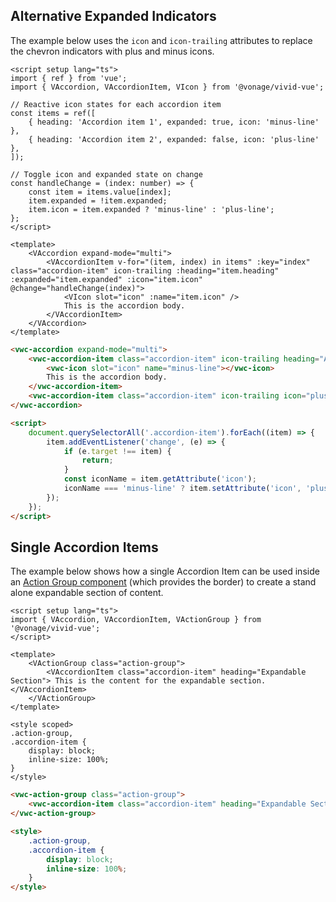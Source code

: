## Alternative Expanded Indicators

The example below uses the `icon` and `icon-trailing` attributes to replace the chevron indicators with plus and minus icons.

<vwc-tabs gutters="none">
<vwc-tab label="Vue"></vwc-tab>
<vwc-tab-panel>

```vue preview 300px
<script setup lang="ts">
import { ref } from 'vue';
import { VAccordion, VAccordionItem, VIcon } from '@vonage/vivid-vue';

// Reactive icon states for each accordion item
const items = ref([
	{ heading: 'Accordion item 1', expanded: true, icon: 'minus-line' },
	{ heading: 'Accordion item 2', expanded: false, icon: 'plus-line' },
]);

// Toggle icon and expanded state on change
const handleChange = (index: number) => {
	const item = items.value[index];
	item.expanded = !item.expanded;
	item.icon = item.expanded ? 'minus-line' : 'plus-line';
};
</script>

<template>
	<VAccordion expand-mode="multi">
		<VAccordionItem v-for="(item, index) in items" :key="index" class="accordion-item" icon-trailing :heading="item.heading" :expanded="item.expanded" :icon="item.icon" @change="handleChange(index)">
			<VIcon slot="icon" :name="item.icon" />
			This is the accordion body.
		</VAccordionItem>
	</VAccordion>
</template>
```

</vwc-tab-panel>
<vwc-tab label="Web Component"></vwc-tab>
<vwc-tab-panel>

```html preview 300px
<vwc-accordion expand-mode="multi">
	<vwc-accordion-item class="accordion-item" icon-trailing heading="Accordion item 1" icon="minus-line" expanded>
		<vwc-icon slot="icon" name="minus-line"></vwc-icon>
		This is the accordion body.
	</vwc-accordion-item>
	<vwc-accordion-item class="accordion-item" icon-trailing icon="plus-line" heading="Accordion item 2"> This is the accordion body. </vwc-accordion-item>
</vwc-accordion>

<script>
	document.querySelectorAll('.accordion-item').forEach((item) => {
		item.addEventListener('change', (e) => {
			if (e.target !== item) {
				return;
			}
			const iconName = item.getAttribute('icon');
			iconName === 'minus-line' ? item.setAttribute('icon', 'plus-line') : item.setAttribute('icon', 'minus-line');
		});
	});
</script>
```

</vwc-tab-panel>
</vwc-tabs>

## Single Accordion Items

The example below shows how a single Accordion Item can be used inside an [Action Group component](/components/action-group/) (which provides the border) to create a stand alone expandable section of content.

<vwc-tabs gutters="none">
<vwc-tab label="Vue"></vwc-tab>
<vwc-tab-panel>

```vue preview 160px
<script setup lang="ts">
import { VAccordion, VAccordionItem, VActionGroup } from '@vonage/vivid-vue';
</script>

<template>
	<VActionGroup class="action-group">
		<VAccordionItem class="accordion-item" heading="Expandable Section"> This is the content for the expandable section. </VAccordionItem>
	</VActionGroup>
</template>

<style scoped>
.action-group,
.accordion-item {
	display: block;
	inline-size: 100%;
}
</style>
```

</vwc-tab-panel>
<vwc-tab label="Web Component"></vwc-tab>
<vwc-tab-panel>

```html preview 160px
<vwc-action-group class="action-group">
	<vwc-accordion-item class="accordion-item" heading="Expandable Section"> This is the content for the expandable section. </vwc-accordion-item>
</vwc-action-group>

<style>
	.action-group,
	.accordion-item {
		display: block;
		inline-size: 100%;
	}
</style>
```

</vwc-tab-panel>
</vwc-tabs>
